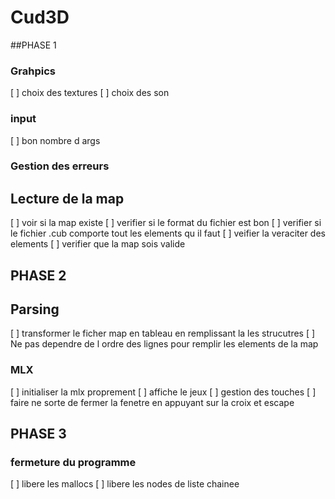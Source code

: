 # Cud3D

##PHASE 1
### Grahpics
[ ] choix des textures
[ ] choix des son 

### input
[ ] bon nombre d args

### Gestion des erreurs
## Lecture de la map 
[ ] voir si la map existe
[ ] verifier si le format du fichier est bon 
[ ] verifier si le fichier .cub comporte tout les elements qu  il faut
[ ] veifier la veraciter des elements
[ ] verifier que la map sois valide 

## PHASE 2
## Parsing
[ ] transformer le ficher map en tableau en remplissant la les strucutres
[ ] Ne pas dependre de l ordre des lignes pour remplir les elements de la map

### MLX
[ ] initialiser la mlx proprement
[ ] affiche le jeux
[ ] gestion des touches
[ ] faire ne sorte de fermer la fenetre en appuyant sur la croix et escape


## PHASE 3
### fermeture du programme 
[ ] libere les mallocs
[ ] libere les nodes de liste chainee
